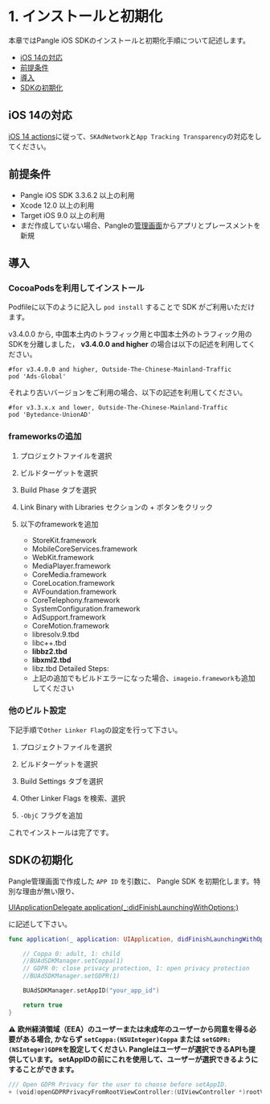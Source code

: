 # 1. インストールと初期化

本章ではPangle iOS SDKのインストールと初期化手順について記述します。

* [iOS 14の対応](#start/ios14)
* [前提条件](#start/env)
* [導入](#start/integrate)
* [SDKの初期化](#start/init)


<a name="start/ios14"></a>
## iOS 14の対応
[iOS 14 actions](https://www.pangleglobal.com/help/doc/5f4dc4271de305000ece82aa)に従って、`SKAdNetwork`と`App Tracking Transparency`の対応をしてください。


<a name="start/env"></a>
## 前提条件

* Pangle iOS SDK 3.3.6.2 以上の利用
* Xcode 12.0  以上の利用
* Target iOS 9.0  以上の利用
* まだ作成していない場合、Pangleの[管理画面](https://www.pangleglobal.com/)からアプリとプレースメントを新規


<a name="start/integrate"></a>
## 導入
### CocoaPodsを利用してインストール
Podfileに以下のように記入し `pod install` することで SDK がご利用いただけます。

v3.4.0.0 から, 中国本土内のトラフィック用と中国本土外のトラフィック用のSDKを分離しました， **v3.4.0.0 and higher** の場合は以下の記述を利用してください。


```
#for v3.4.0.0 and higher, Outside-The-Chinese-Mainland-Traffic
pod 'Ads-Global'
```


それより古いバージョンをご利用の場合、以下の記述を利用してください。

```
#for v3.3.x.x and lower, Outside-The-Chinese-Mainland-Traffic
pod 'Bytedance-UnionAD'
```


### frameworksの追加

1. プロジェクトファイルを選択

2. ビルドターゲットを選択

3. Build Phase タブを選択

4. Link Binary with Libraries セクションの + ボタンをクリック

5. 以下のframeworkを追加

    -   StoreKit.framework
    -   MobileCoreServices.framework
    -   WebKit.framework
    -   MediaPlayer.framework
    -   CoreMedia.framework
    -   CoreLocation.framework
    -   AVFoundation.framework
    -   CoreTelephony.framework
    -   SystemConfiguration.framework
    -   AdSupport.framework
    -   CoreMotion.framework
    -   libresolv.9.tbd
    -   libc++.tbd
    -   **libbz2.tbd**
    -   **libxml2.tbd**
    -   libz.tbd Detailed Steps:
    -   上記の追加でもビルドエラーになった場合、`imageio.framework`も追加してください


### 他のビルト設定

下記手順で`Other Linker Flag`の設定を行って下さい。

1. プロジェクトファイルを選択

2. ビルドターゲットを選択

3. Build Settings タブを選択

4. Other Linker Flags を検索、選択

5. `-ObjC` フラグを追加

これでインストールは完了です。

<a name="start/init"></a>
## SDKの初期化

Pangle管理画面で作成した `APP ID` を引数に、 Pangle SDK を初期化します。特別な理由が無い限り、

[UIApplicationDelegate application(_:didFinishLaunchingWithOptions:)](https://developer.apple.com/documentation/uikit/uiapplicationdelegate?language=swift#topics)


に記述して下さい。



```swift
func application(_ application: UIApplication, didFinishLaunchingWithOptions launchOptions: [UIApplicationLaunchOptionsKey: Any]?) -> Bool {

    // Coppa 0: adult, 1: child
    //BUAdSDKManager.setCoppa(1)
    // GDPR 0: close privacy protection, 1: open privacy protection
    //BUAdSDKManager.setGDPR(1)

    BUAdSDKManager.setAppID("your_app_id")

    return true
}
```

:warning: **欧州経済領域（EEA）のユーザーまたは未成年のユーザーから同意を得る必要がある場合, かならず `setCoppa:(NSUInteger)Coppa` または `setGDPR:(NSInteger)GDPR`を設定してください. Pangleはユーザーが選択できるAPIも提供しています。 setAppIDの前にこれを使用して、ユーザーが選択できるようにすることができます。**


```swift
/// Open GDPR Privacy for the user to choose before setAppID.
+ (void)openGDPRPrivacyFromRootViewController:(UIViewController *)rootViewController confirm:(BUConfirmGDPR)confirm;
```
